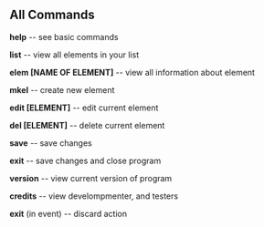 ## All Commands

**help** -- see basic commands

**list** -- view all elements in your list

**elem [NAME OF ELEMENT]** -- view all information about element

**mkel** -- create new element

**edit [ELEMENT]** -- edit current element

**del [ELEMENT]** -- delete current element

**save** -- save changes

**exit** -- save changes and close program

**version** -- view current version of program

**credits** -- view develompmenter, and testers

**exit** (in event) -- discard action
